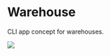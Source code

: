 # Warehouse
CLI app concept for warehouses.

![](https://psv4.userapi.com/c848324/u1950864/docs/d12/4f1cea3206a1/screen_cast.gif?extra=5P8DfWdw2HEIuQAS_vIUEV4UYsboPM_wpcqFyxCtqTpXd8uU25MISdXi1HuH1brJcRndS_VwwKsy6l1lLQ62CZhklB_zi_gmX6ch9vEapCzc-tbHnrApt7xlMkyM2fGSINoatMbDARNOuBOc)
